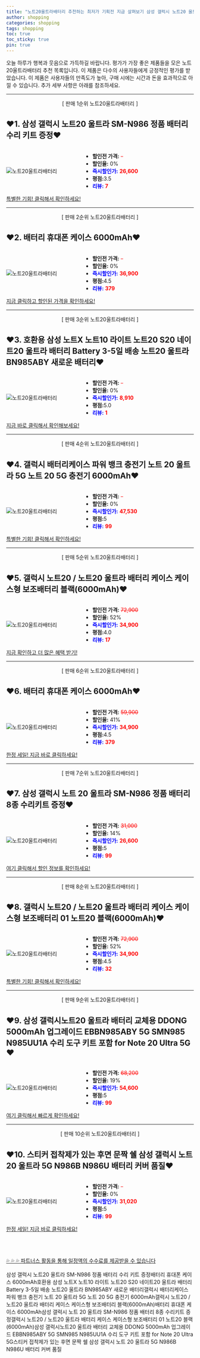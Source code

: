 ```yaml
---
title: "노트20울트라배터리 추천하는 최저가 기획전 지금 살펴보기 삼성 갤럭시 노트20 울트라 SM-N986"
author: shopping
categories: shopping
tags: shopping
toc: true
toc_sticky: true
pin: true
---
```

오늘 하루가 행복과 웃음으로 가득하길 바랍니다. 평가가 가장 좋은 제품들을 모은 노트20울트라배터리 추천 목록입니다. 이 제품은 다수의 사용자들에게 긍정적인 평가를 받았습니다. 이 제품은 사용자들의 만족도가 높아, 구매 시에는 시간과 돈을 효과적으로 아낄 수 있습니다. 추가 세부 사항은 아래를 참조하세요.

---
<p class="toplist" style="margin: 0 auto; display: block; width: fit-content;">[ 판매 1순위 노트20울트라배터리 ]</p>

<h2><strong>❤️1. 삼성 갤럭시 노트20 울트라 SM-N986 정품 배터리 수리 키트 증정❤️</strong></h2>

<div style="display: flex; align-items: center;">
    <div style="flex: 0.4;">
        <img src="https://thumbnail10.coupangcdn.com/thumbnails/remote/230x230ex/image/vendor_inventory/0fe5/925de152e052ed5509e22518d2e21a8926cc9c11f9e3bf198cc5a9e982ab.png" alt="노트20울트라배터리" style="max-width: 100%;">
    </div>
    <div style="flex: 0.6; margin-left: 10px;">
        <ul>
            <li><strong>할인전 가격:</strong> <del style="color: red;">-</del></li>
            <li><strong>할인율:</strong> 0%</li>
            <li><span style='color:blue'><strong>즉시할인가:</strong></span> <span style='color:red'><strong>26,600</strong></span></li>
            <li><strong>평점:</strong>3.5</li>
            <li><span style='color:blue'><strong>리뷰:</strong></span> <span style='color:red'><strong>7</strong></span></li>
        </ul>
    </div>
</div>
<div class="center">
    <a href="https://William4Davisa.github.io?lptag=AF9450613&subid=githubio&pageKey=7602363863&traceid=V0-153&itemId=20114048126&vendorItemId=87208719118" class="myButton">
        특별한 기회! 클릭해서 확인하세요!
    </a>
</div>


---
<p class="toplist" style="margin: 0 auto; display: block; width: fit-content;">[ 판매 2순위 노트20울트라배터리 ]</p>

<h2><strong>❤️2. 배터리 휴대폰 케이스 6000mAh❤️</strong></h2>

<div style="display: flex; align-items: center;">
    <div style="flex: 0.4;">
        <img src="https://thumbnail6.coupangcdn.com/thumbnails/remote/230x230ex/image/retail/images/2020/09/09/14/6/270ccb17-66d8-4541-88d2-df66cd61ab47.jpg" alt="노트20울트라배터리" style="max-width: 100%;">
    </div>
    <div style="flex: 0.6; margin-left: 10px;">
        <ul>
            <li><strong>할인전 가격:</strong> <del style="color: red;">-</del></li>
            <li><strong>할인율:</strong> 0%</li>
            <li><span style='color:blue'><strong>즉시할인가:</strong></span> <span style='color:red'><strong>36,900</strong></span></li>
            <li><strong>평점:</strong>4.5</li>
            <li><span style='color:blue'><strong>리뷰:</strong></span> <span style='color:red'><strong>379</strong></span></li>
        </ul>
    </div>
</div>
<div class="center">
    <a href="https://William4Davisa.github.io?lptag=AF9450613&subid=githubio&pageKey=6624130770&traceid=V0-153&itemId=3601817006&vendorItemId=71587521933" class="myButton">
        지금 클릭하고 할인된 가격을 확인하세요!
    </a>
</div>


---
<p class="toplist" style="margin: 0 auto; display: block; width: fit-content;">[ 판매 3순위 노트20울트라배터리 ]</p>

<h2><strong>❤️3. 호환용 삼성 노트X 노트10 라이트 노트20 S20 네이트20 울트라 배터리 Battery 3-5일 배송 노트20 울트라 BN985ABY 새로운 배터리❤️</strong></h2>

<div style="display: flex; align-items: center;">
    <div style="flex: 0.4;">
        <img src="https://thumbnail8.coupangcdn.com/thumbnails/remote/230x230ex/image/vendor_inventory/642b/fafc85f50887130b82b52294ba379469cf641b56189f2e1eeb21d0630df6.jpg" alt="노트20울트라배터리" style="max-width: 100%;">
    </div>
    <div style="flex: 0.6; margin-left: 10px;">
        <ul>
            <li><strong>할인전 가격:</strong> <del style="color: red;">-</del></li>
            <li><strong>할인율:</strong> 0%</li>
            <li><span style='color:blue'><strong>즉시할인가:</strong></span> <span style='color:red'><strong>8,910</strong></span></li>
            <li><strong>평점:</strong>5.0</li>
            <li><span style='color:blue'><strong>리뷰:</strong></span> <span style='color:red'><strong>1</strong></span></li>
        </ul>
    </div>
</div>
<div class="center">
    <a href="https://William4Davisa.github.io?lptag=AF9450613&subid=githubio&pageKey=6986197464&traceid=V0-153&itemId=17082834126&vendorItemId=84256807171" class="myButton">
        지금 바로 클릭해서 확인해보세요!
    </a>
</div>


---
<p class="toplist" style="margin: 0 auto; display: block; width: fit-content;">[ 판매 4순위 노트20울트라배터리 ]</p>

<h2><strong>❤️4. 갤럭시 배터리케이스 파워 뱅크 충전기 노트 20 울트라 5G 노트 20 5G 충전기 6000mAh❤️</strong></h2>

<div style="display: flex; align-items: center;">
    <div style="flex: 0.4;">
        <img src="https://thumbnail10.coupangcdn.com/thumbnails/remote/230x230ex/image/vendor_inventory/e1df/f0418c2605d365dcffbcba9813a59d4c5f2ff88510dbd47daa79f185cb3f.jpg" alt="노트20울트라배터리" style="max-width: 100%;">
    </div>
    <div style="flex: 0.6; margin-left: 10px;">
        <ul>
            <li><strong>할인전 가격:</strong> <del style="color: red;">-</del></li>
            <li><strong>할인율:</strong> 0%</li>
            <li><span style='color:blue'><strong>즉시할인가:</strong></span> <span style='color:red'><strong>47,530</strong></span></li>
            <li><strong>평점:</strong>5</li>
            <li><span style='color:blue'><strong>리뷰:</strong></span> <span style='color:red'><strong>99</strong></span></li>
        </ul>
    </div>
</div>
<div class="center">
    <a href="https://William4Davisa.github.io?lptag=AF9450613&subid=githubio&pageKey=7336632484&traceid=V0-153&itemId=18847270224&vendorItemId=85976710282" class="myButton">
        특별한 기회! 클릭해서 확인하세요!
    </a>
</div>


---
<p class="toplist" style="margin: 0 auto; display: block; width: fit-content;">[ 판매 5순위 노트20울트라배터리 ]</p>

<h2><strong>❤️5. 갤럭시 노트20 / 노트20 울트라 배터리 케이스 케이스형 보조배터리 블랙(6000mAh)❤️</strong></h2>

<div style="display: flex; align-items: center;">
    <div style="flex: 0.4;">
        <img src="https://thumbnail10.coupangcdn.com/thumbnails/remote/230x230ex/image/vendor_inventory/fef0/090bb2033d63eeb12caa22d14853ca93e2cfb4bde13681953ae635b51041.jpg" alt="노트20울트라배터리" style="max-width: 100%;">
    </div>
    <div style="flex: 0.6; margin-left: 10px;">
        <ul>
            <li><strong>할인전 가격:</strong> <del style="color: red;">72,900</del></li>
            <li><strong>할인율:</strong> 52%</li>
            <li><span style='color:blue'><strong>즉시할인가:</strong></span> <span style='color:red'><strong>34,900</strong></span></li>
            <li><strong>평점:</strong>4.0</li>
            <li><span style='color:blue'><strong>리뷰:</strong></span> <span style='color:red'><strong>17</strong></span></li>
        </ul>
    </div>
</div>
<div class="center">
    <a href="https://William4Davisa.github.io?lptag=AF9450613&subid=githubio&pageKey=2122460669&traceid=V0-153&itemId=3459944546&vendorItemId=71446317249" class="myButton">
        지금 확인하고 더 많은 혜택 받기!
    </a>
</div>


---
<p class="toplist" style="margin: 0 auto; display: block; width: fit-content;">[ 판매 6순위 노트20울트라배터리 ]</p>

<h2><strong>❤️6. 배터리 휴대폰 케이스 6000mAh❤️</strong></h2>

<div style="display: flex; align-items: center;">
    <div style="flex: 0.4;">
        <img src="https://thumbnail7.coupangcdn.com/thumbnails/remote/230x230ex/image/vendor_inventory/86c3/b62ce252a6592a11293892a6a2f2f57ab32e6aa6c1598a61fba646ad5b44.png" alt="노트20울트라배터리" style="max-width: 100%;">
    </div>
    <div style="flex: 0.6; margin-left: 10px;">
        <ul>
            <li><strong>할인전 가격:</strong> <del style="color: red;">59,900</del></li>
            <li><strong>할인율:</strong> 41%</li>
            <li><span style='color:blue'><strong>즉시할인가:</strong></span> <span style='color:red'><strong>34,900</strong></span></li>
            <li><strong>평점:</strong>4.5</li>
            <li><span style='color:blue'><strong>리뷰:</strong></span> <span style='color:red'><strong>379</strong></span></li>
        </ul>
    </div>
</div>
<div class="center">
    <a href="https://William4Davisa.github.io?lptag=AF9450613&subid=githubio&pageKey=6624130770&traceid=V0-153&itemId=14302726813&vendorItemId=81547536351" class="myButton">
        한정 세일! 지금 바로 클릭하세요!
    </a>
</div>


---
<p class="toplist" style="margin: 0 auto; display: block; width: fit-content;">[ 판매 7순위 노트20울트라배터리 ]</p>

<h2><strong>❤️7. 삼성 갤럭시 노트 20 울트라 SM-N986 정품 배터리 8종 수리키트 증정❤️</strong></h2>

<div style="display: flex; align-items: center;">
    <div style="flex: 0.4;">
        <img src="https://thumbnail6.coupangcdn.com/thumbnails/remote/230x230ex/image/vendor_inventory/0ffb/58dbcae3bcebe22daf3346e80ab0fe19836d86219250a3212499314bc9da.png" alt="노트20울트라배터리" style="max-width: 100%;">
    </div>
    <div style="flex: 0.6; margin-left: 10px;">
        <ul>
            <li><strong>할인전 가격:</strong> <del style="color: red;">31,000</del></li>
            <li><strong>할인율:</strong> 14%</li>
            <li><span style='color:blue'><strong>즉시할인가:</strong></span> <span style='color:red'><strong>26,600</strong></span></li>
            <li><strong>평점:</strong>5</li>
            <li><span style='color:blue'><strong>리뷰:</strong></span> <span style='color:red'><strong>99</strong></span></li>
        </ul>
    </div>
</div>
<div class="center">
    <a href="https://William4Davisa.github.io?lptag=AF9450613&subid=githubio&pageKey=7899862243&traceid=V0-153&itemId=21647239054&vendorItemId=88697999762" class="myButton">
        여기 클릭해서 할인 정보를 확인하세요!
    </a>
</div>


---
<p class="toplist" style="margin: 0 auto; display: block; width: fit-content;">[ 판매 8순위 노트20울트라배터리 ]</p>

<h2><strong>❤️8. 갤럭시 노트20 / 노트20 울트라 배터리 케이스 케이스형 보조배터리 01 노트20 블랙(6000mAh)❤️</strong></h2>

<div style="display: flex; align-items: center;">
    <div style="flex: 0.4;">
        <img src="https://thumbnail10.coupangcdn.com/thumbnails/remote/230x230ex/image/vendor_inventory/fef0/090bb2033d63eeb12caa22d14853ca93e2cfb4bde13681953ae635b51041.jpg" alt="노트20울트라배터리" style="max-width: 100%;">
    </div>
    <div style="flex: 0.6; margin-left: 10px;">
        <ul>
            <li><strong>할인전 가격:</strong> <del style="color: red;">72,900</del></li>
            <li><strong>할인율:</strong> 52%</li>
            <li><span style='color:blue'><strong>즉시할인가:</strong></span> <span style='color:red'><strong>34,900</strong></span></li>
            <li><strong>평점:</strong>4.5</li>
            <li><span style='color:blue'><strong>리뷰:</strong></span> <span style='color:red'><strong>32</strong></span></li>
        </ul>
    </div>
</div>
<div class="center">
    <a href="https://William4Davisa.github.io?lptag=AF9450613&subid=githubio&pageKey=2034673152&traceid=V0-153&itemId=3459944544&vendorItemId=71446317225" class="myButton">
        특별한 기회! 클릭해서 확인하세요!
    </a>
</div>


---
<p class="toplist" style="margin: 0 auto; display: block; width: fit-content;">[ 판매 9순위 노트20울트라배터리 ]</p>

<h2><strong>❤️9. 삼성 갤럭시노트20 울트라 배터리 교체용 DDONG 5000mAh 업그레이드 EBBN985ABY 5G SMN985 N985UU1A 수리 도구 키트 포함 for Note 20 Ultra 5G❤️</strong></h2>

<div style="display: flex; align-items: center;">
    <div style="flex: 0.4;">
        <img src="https://thumbnail9.coupangcdn.com/thumbnails/remote/230x230ex/image/vendor_inventory/7490/a574af534273abc71fa3301b345e3626d8b35168311c2fdeb8730db40229.jpg" alt="노트20울트라배터리" style="max-width: 100%;">
    </div>
    <div style="flex: 0.6; margin-left: 10px;">
        <ul>
            <li><strong>할인전 가격:</strong> <del style="color: red;">68,200</del></li>
            <li><strong>할인율:</strong> 19%</li>
            <li><span style='color:blue'><strong>즉시할인가:</strong></span> <span style='color:red'><strong>54,600</strong></span></li>
            <li><strong>평점:</strong>5</li>
            <li><span style='color:blue'><strong>리뷰:</strong></span> <span style='color:red'><strong>99</strong></span></li>
        </ul>
    </div>
</div>
<div class="center">
    <a href="https://William4Davisa.github.io?lptag=AF9450613&subid=githubio&pageKey=7869830642&traceid=V0-153&itemId=21496016426&vendorItemId=88549885518" class="myButton">
        여기 클릭해서 빠르게 확인하세요!
    </a>
</div>


---
<p class="toplist" style="margin: 0 auto; display: block; width: fit-content;">[ 판매 10순위 노트20울트라배터리 ]</p>

<h2><strong>❤️10. 스티커 접착제가 있는 후면 문짝 쉘 삼성 갤럭시 노트 20 울트라 5G N986B N986U 배터리 커버 품질❤️</strong></h2>

<div style="display: flex; align-items: center;">
    <div style="flex: 0.4;">
        <img src="https://thumbnail10.coupangcdn.com/thumbnails/remote/230x230ex/image/vendor_inventory/23af/77dba33a4157e05a949719378efdc1d25e8fdbd74076633be9c62adefe40.jpg" alt="노트20울트라배터리" style="max-width: 100%;">
    </div>
    <div style="flex: 0.6; margin-left: 10px;">
        <ul>
            <li><strong>할인전 가격:</strong> <del style="color: red;">-</del></li>
            <li><strong>할인율:</strong> 0%</li>
            <li><span style='color:blue'><strong>즉시할인가:</strong></span> <span style='color:red'><strong>31,020</strong></span></li>
            <li><strong>평점:</strong>5</li>
            <li><span style='color:blue'><strong>리뷰:</strong></span> <span style='color:red'><strong>99</strong></span></li>
        </ul>
    </div>
</div>
<div class="center">
    <a href="https://William4Davisa.github.io?lptag=AF9450613&subid=githubio&pageKey=7932472563&traceid=V0-153&itemId=21823192806&vendorItemId=88871644449" class="myButton">
        한정 세일! 지금 바로 클릭하세요!
    </a>
</div>

<br><br><br>[💦 💦 💦 파트너스 활동을 통해 일정액의 수수료를 제공받을 수 있습니다](https://link.coupang.com/a/bcpT2c)<br><br>삼성 갤럭시 노트20 울트라 SM-N986 정품 배터리 수리 키트 증정배터리 휴대폰 케이스 6000mAh호환용 삼성 노트X 노트10 라이트 노트20 S20 네이트20 울트라 배터리 Battery 3-5일 배송 노트20 울트라 BN985ABY 새로운 배터리갤럭시 배터리케이스 파워 뱅크 충전기 노트 20 울트라 5G 노트 20 5G 충전기 6000mAh갤럭시 노트20 / 노트20 울트라 배터리 케이스 케이스형 보조배터리 블랙(6000mAh)배터리 휴대폰 케이스 6000mAh삼성 갤럭시 노트 20 울트라 SM-N986 정품 배터리 8종 수리키트 증정갤럭시 노트20 / 노트20 울트라 배터리 케이스 케이스형 보조배터리 01 노트20 블랙(6000mAh)삼성 갤럭시노트20 울트라 배터리 교체용 DDONG 5000mAh 업그레이드 EBBN985ABY 5G SMN985 N985UU1A 수리 도구 키트 포함 for Note 20 Ultra 5G스티커 접착제가 있는 후면 문짝 쉘 삼성 갤럭시 노트 20 울트라 5G N986B N986U 배터리 커버 품질